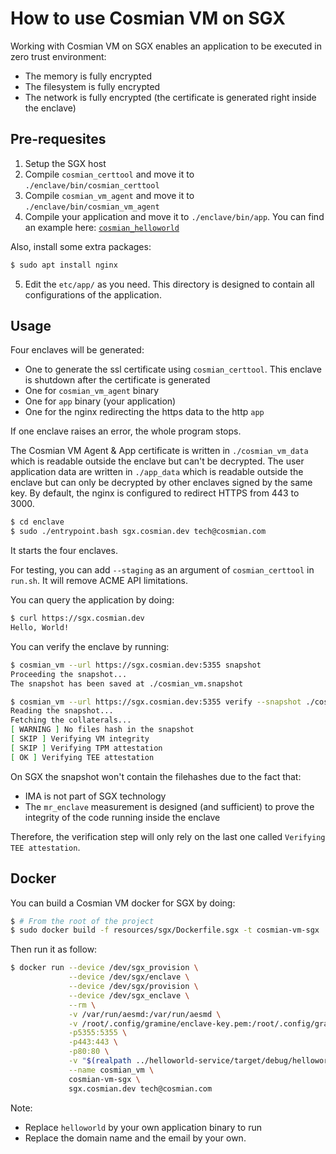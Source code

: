 # How to use Cosmian VM on SGX

Working with Cosmian VM on SGX enables an application to be executed in zero trust environment: 
- The memory is fully encrypted
- The filesystem is fully encrypted
- The network is fully encrypted (the certificate is generated right inside the enclave)

## Pre-requesites

1. Setup the SGX host
2. Compile `cosmian_certtool` and move it to `./enclave/bin/cosmian_certtool`
3. Compile `cosmian_vm_agent` and move it to `./enclave/bin/cosmian_vm_agent`
4. Compile your application and move it to `./enclave/bin/app`. You can find an example here: [`cosmian_helloworld`](https://github.com/Cosmian/helloworld-service)

Also, install some extra packages:

```sh
$ sudo apt install nginx
```
5. Edit the `etc/app/` as you need. This directory is designed to contain all configurations of the application. 

## Usage

Four enclaves will be generated:
- One to generate the ssl certificate using `cosmian_certtool`. This enclave is shutdown after the certificate is generated
- One for `cosmian_vm_agent` binary
- One for `app` binary (your application)
- One for the nginx redirecting the https data to the http `app`

If one enclave raises an error, the whole program stops. 

The Cosmian VM Agent & App certificate is written in `./cosmian_vm_data` which is readable outside the enclave but can't be decrypted. 
The user application data are written in `./app_data` which is readable outside the enclave but can only be decrypted by other enclaves signed by the same key. 
By default, the nginx is configured to redirect HTTPS from 443 to 3000. 

```sh
$ cd enclave
$ sudo ./entrypoint.bash sgx.cosmian.dev tech@cosmian.com
```

It starts the four enclaves. 

For testing, you can add `--staging` as an argument of `cosmian_certtool` in `run.sh`. It will remove ACME API limitations.

You can query the application by doing:

```sh
$ curl https://sgx.cosmian.dev
Hello, World!
```

You can verify the enclave by running:

```sh
$ cosmian_vm --url https://sgx.cosmian.dev:5355 snapshot 
Proceeding the snapshot...
The snapshot has been saved at ./cosmian_vm.snapshot

$ cosmian_vm --url https://sgx.cosmian.dev:5355 verify --snapshot ./cosmian_vm.snapshot
Reading the snapshot...
Fetching the collaterals...
[ WARNING ] No files hash in the snapshot
[ SKIP ] Verifying VM integrity
[ SKIP ] Verifying TPM attestation
[ OK ] Verifying TEE attestation
```

On SGX the snapshot won't contain the filehashes due to the fact that:
- IMA is not part of SGX technology
- The `mr_enclave` measurement is designed (and sufficient) to prove the integrity of the code running inside the enclave

Therefore, the verification step will only rely on the last one called `Verifying TEE attestation`.

## Docker

You can build a Cosmian VM docker for SGX by doing:

```sh
$ # From the root of the project
$ sudo docker build -f resources/sgx/Dockerfile.sgx -t cosmian-vm-sgx .
```

Then run it as follow:

```sh
$ docker run --device /dev/sgx_provision \
             --device /dev/sgx/enclave \
             --device /dev/sgx/provision \
             --device /dev/sgx_enclave \
             --rm \
             -v /var/run/aesmd:/var/run/aesmd \
             -v /root/.config/gramine/enclave-key.pem:/root/.config/gramine/enclave-key.pem \
             -p5355:5355 \
             -p443:443 \
             -p80:80 \
             -v "$(realpath ../helloworld-service/target/debug/helloworld)":/root/bin/app \
             --name cosmian_vm \
             cosmian-vm-sgx \
             sgx.cosmian.dev tech@cosmian.com
```

Note:
- Replace `helloworld` by your own application binary to run
- Replace the domain name and the email by your own.